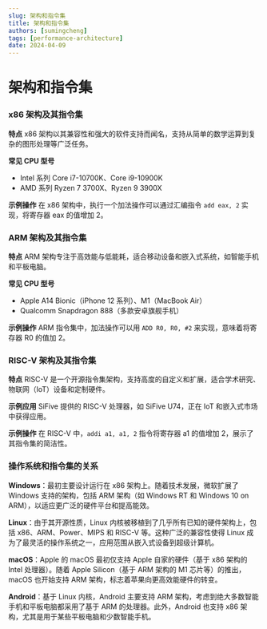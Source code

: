 ```yaml
---
slug: 架构和指令集
title: 架构和指令集
authors: [sumingcheng]
tags: [performance-architecture]
date: 2024-04-09
---
```


# 架构和指令集

### x86 架构及其指令集

**特点** x86 架构以其兼容性和强大的软件支持而闻名，支持从简单的数学运算到复杂的图形处理等广泛任务。

**常见 CPU 型号**

- Intel 系列 Core i7-10700K、Core i9-10900K
- AMD 系列 Ryzen 7 3700X、Ryzen 9 3900X

**示例操作** 在 x86 架构中，执行一个加法操作可以通过汇编指令 `add eax, 2` 实现，将寄存器 eax 的值增加 2。

### ARM 架构及其指令集

**特点** ARM 架构专注于高效能与低能耗，适合移动设备和嵌入式系统，如智能手机和平板电脑。

**常见 CPU 型号**

- Apple A14 Bionic（iPhone 12 系列）、M1（MacBook Air）
- Qualcomm Snapdragon 888（多款安卓旗舰手机）

**示例操作** ARM 指令集中，加法操作可以用 `ADD R0, R0, #2` 来实现，意味着将寄存器 R0 的值加 2。

### RISC-V 架构及其指令集

**特点** RISC-V 是一个开源指令集架构，支持高度的自定义和扩展，适合学术研究、物联网（IoT）设备和定制硬件。

**示例应用** SiFive 提供的 RISC-V 处理器，如 SiFive U74，正在 IoT 和嵌入式市场中获得应用。

**示例操作** 在 RISC-V 中，`addi a1, a1, 2` 指令将寄存器 a1 的值增加 2，展示了其指令集的简洁性。

### 操作系统和指令集的关系

**Windows**：最初主要设计运行在 x86 架构上。随着技术发展，微软扩展了 Windows 支持的架构，包括 ARM 架构（如 Windows RT 和 Windows 10 on ARM），以适应更广泛的硬件平台和提高能效。

**Linux**：由于其开源性质，Linux 内核被移植到了几乎所有已知的硬件架构上，包括 x86、ARM、Power、MIPS 和 RISC-V 等。这种广泛的兼容性使得 Linux 成为了最灵活的操作系统之一，应用范围从嵌入式设备到超级计算机。

**macOS**：Apple 的 macOS 最初仅支持 Apple 自家的硬件（基于 x86 架构的 Intel 处理器）。随着 Apple Silicon（基于 ARM 架构的 M1 芯片等）的推出，macOS 也开始支持 ARM 架构，标志着苹果向更高效能硬件的转变。

**Android**：基于 Linux 内核，Android 主要支持 ARM 架构，考虑到绝大多数智能手机和平板电脑都采用了基于 ARM 的处理器。此外，Android 也支持 x86 架构，尤其是用于某些平板电脑和少数智能手机。
